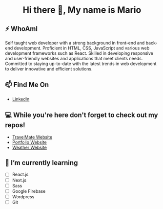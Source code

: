 <h1 align = "center"> Hi there 👋, My name is Mario </h1>                             

## ⚡ WhoAmI
Self taught web developer with a strong background in front-end and back-end development. Proficient in HTML, CSS, JavaScript and various web development frameworks such as React. Skilled in developing responsive and user-friendly websites and applications that meet clients needs. Committed to staying up-to-date with the latest trends in web development to deliver innovative and efficient solutions.


## 📫 Find Me On
- [LinkedIn](https://www.linkedin.com/in/mario-nassar-b0065a20b/)

## 💻 While you're here don't forget to check out my repos!
- [TravelMate Website](https://github.com/MarioGoDevLike/TravelMate)
- [Portfolio Website](https://github.com/MarioGoDevLike/portfolio)
- [Weather Website](https://github.com/MarioGoDevLike/ReactWeatherApp)

## 🌱 I’m currently learning
- [ ] React.js
- [ ] Next.js
- [ ] Sass
- [ ] Google Firebase
- [ ] Wordpress
- [ ] Git

